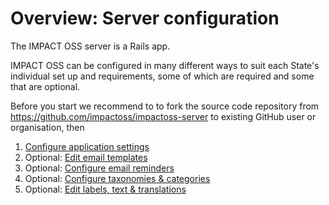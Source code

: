 # Overview: Server configuration

The IMPACT OSS server is a Rails app.

IMPACT OSS can be configured in many different ways to suit each State's individual set up and requirements, some of which are required and some that are optional.

Before you start we recommend to to fork the source code repository from https://github.com/impactoss/impactoss-server to existing GitHub user or organisation, then

1. [Configure application settings](/server-config/application.md)
2. Optional: [Edit email templates](/server-config/email-templates.md)
3. Optional: [Configure email reminders](/server-config/reminders.md)
4. Optional: [Configure taxonomies & categories](/server-config/categories.md)
5. Optional: [Edit labels, text & translations](/server-config/locales.md)
